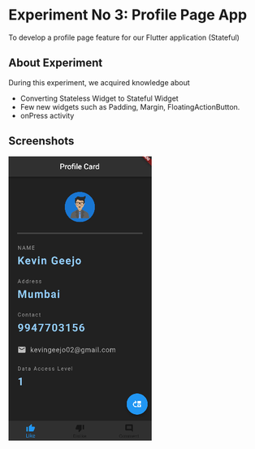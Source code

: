# Experiment No 3: Profile Page App

To develop a profile page feature for our Flutter application (Stateful)

## About Experiment

During this experiment, we acquired knowledge about
* Converting Stateless Widget to Stateful Widget
* Few new widgets such as Padding, Margin, FloatingActionButton.
* onPress activity

## Screenshots

![plot](./assets/screenshots/screenshot_3.png?raw=true)